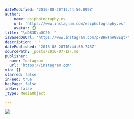 ```yaml
---
dateModified: '2016-08-20T10:44:50.099Z'
author:
  - name: esiphotography.es
    url: 'https://www.instagram.com/esiphotography.es'
    avatar: {}
title: "\uD83D\uDC20  "
isBasedOnUrl: 'https://www.instagram.com/p/BHwTnA8BEqt/'
description: ' '
datePublished: '2016-08-20T10:44:50.748Z'
sourcePath: _posts/2016-07-12-.md
publisher:
  name: Instagram
  url: 'https://instagram.com'
via: {}
starred: false
inFeed: true
hasPage: false
inNav: false
_type: MediaObject

---
```

![](https://imgflo.herokuapp.com/graph/vahj1ThiexotieMo/ddc9330793bae514cfd1062bb5de58fa/croprotate.jpg?cropheight=448&cropwidth=640&degrees=0&input=https%3A%2F%2Fscontent.cdninstagram.com%2Ft51.2885-15%2Fs640x640%2Fsh0.08%2Fe35%2F13643482_276747912691593_762612772_n.jpg%3Fig_cache_key%3DMTI5MjYxOTMzNzAwNTU1MDI1Mw%253D%253D.2&x=0&y=96)